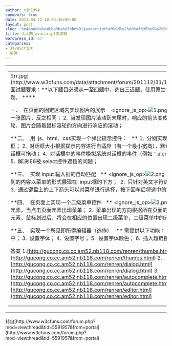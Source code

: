 ```yaml
---
author: xjh1994
comments: true
date: 2013-04-22 10:50:36+00:00
layout: post
slug: '%e4%ba%ba%e4%ba%ba%e7%bd%91javascript%e9%9d%a2%e8%af%95%e9%a2%98'
title: 人人网javascript面试题
wordpress_id: 57
categories:
- JavaScript
- 前端
---
```


<table cellpadding="0" width="100%" cellspacing="0" >
<tbody >
<tr >

<td >






<table cellpadding="0" cellspacing="0" >
<tbody >
<tr >

<td id="postmessage_17766" ><ignore_js_op>![rr.jpg](http://www.w3cfuns.com/data/attachment/forum/201112/31/173521j8cj4hh1o4ozrfv0.jpg)**JavaScript面试题要求：**以下题目必须从一至四题中，选出三道题，使用原生代码实现，不可使
用任何框架，第五题为选作题。
****

一、  在页面的固定区域内实现图片的展示   
<ignore_js_op>![1.png](http://www.w3cfuns.com/data/attachment/forum/201112/31/165744s5bijpfbbb9c192b.png)
1.  每点击一次右箭头，图片区域向左滚动出一张图片，反之相同；
2.  当发现图片滚动到末尾时，响应的箭头变成不可点击状态；
3.  鼠标在图片区域内滑动滚轮，图片会随着鼠标滚轮的方向进行响应的滚动；

**二、  用  js、html、css实现一个弹出提示控件：   **
1.  分别实现类似于系统的  alert、confirm、prompt对话框；
2.  对话框大小根据提示内容进行自适应（有一个最小宽高），默认出现在页面的水平垂直居中的位置；
3.  对话框可拖动；
4.  对话框中的事件模拟系统对话框的事件（例如：alert 对话框，点击确定按钮，对话框消失）；
5.  解决IE6被 select控件遮挡的问题；

**三、  实现 input 输入框的自动匹配   **
<ignore_js_op>![2.png](http://www.w3cfuns.com/data/attachment/forum/201112/31/165747vcfctc00nezg4g0g.png)
1.  对 input框中输入的字符进行匹配，将匹配到的内容以菜单的形式展现在  input框的下方；  2.  只针对英文字符进行匹配，并且匹配到的内容在菜单中加粗；
3.  通过键盘上的上下箭头可以对菜单进行选择，按下回车后将选中的内容写入到 input框中；

**四、  在页面上实现一个二级菜单控件   **
<ignore_js_op>![3.png](http://www.w3cfuns.com/data/attachment/forum/201112/31/165749eaeeefzfxucdgwf2.png)
1.  这个控件可以绑定到页面上的任意一个元素，当点击页面元素出现菜单；
2.  菜单出现的方向根据所在页面的位置自动进行调整，例如：
3.  一级菜单中的元素，鼠标划过后，将会在相应的位置出现二级菜单，二级菜单中的元素
点击将会有事件响应

**五、  实现一个所见即所得编辑器（选作）   **
需提供以下功能：
1.  字体加粗；
2.  文本左对齐、右对齐、居中；
3.  设置字体；
4.  设置字号；
5.  设置字体颜色；
6.  插入超链接；
7.  插入图片；

答案
1.[http://gucong.co.cc.am52.nb118.com/renren/thumbs.html](http://gucong.co.cc.am52.nb118.com/renren/thumbs.html)
2.[http://gucong.co.cc.am52.nb118.com/renren/dialog.html](http://gucong.co.cc.am52.nb118.com/renren/dialog.html)
3.[http://gucong.co.cc.am52.nb118.com/renren/autocomplete.html](http://gucong.co.cc.am52.nb118.com/renren/autocomplete.html)
5.[http://gucong.co.cc.am52.nb118.com/renren/editor.html](http://gucong.co.cc.am52.nb118.com/renren/editor.html)
</td>
</tr>
</tbody>
</table>





</td>
</tr>
</tbody>
</table>
转自[http://www.w3cfuns.com/forum.php?mod=viewthread&tid=5591957&from=portal](http://www.w3cfuns.com/forum.php?mod=viewthread&tid=5591957&from=portal)
